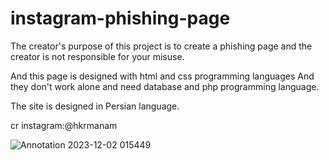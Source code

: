 # instagram-phishing-page
The creator's purpose of this project is to create a phishing page and the creator is not responsible for your misuse.

And this page is designed with html and css programming languages
And they don't work alone and need database and php programming language.

The site is designed in Persian language.

cr instagram:@hkrmanam

![Annotation 2023-12-02 015449](https://github.com/hkrmanam/instagram-phishing-page/assets/98425295/5cc58e13-bcbf-4799-999c-954344498a73)
